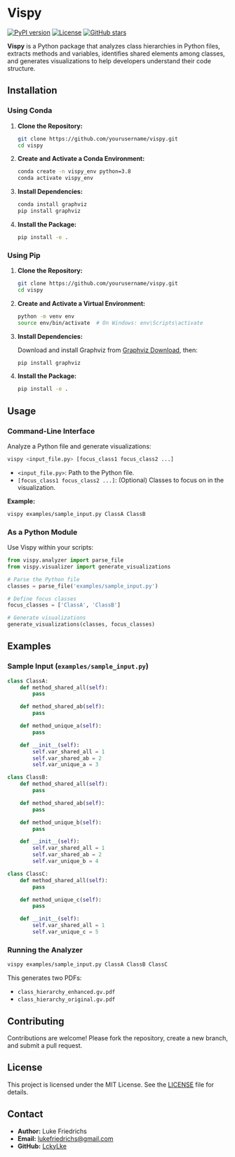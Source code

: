 
# Vispy

[![PyPI version](https://badge.fury.io/py/vispy.svg)](https://badge.fury.io/py/vispy)
[![License](https://img.shields.io/badge/license-MIT-blue.svg)](LICENSE)
[![GitHub stars](https://img.shields.io/github/stars/yourusername/vispy.svg?style=social&label=Stars)](https://github.com/yourusername/vispy)

**Vispy** is a Python package that analyzes class hierarchies in Python files, extracts methods and variables, identifies shared elements among classes, and generates visualizations to help developers understand their code structure.

## Installation

### Using Conda

1. **Clone the Repository:**

   ```bash
   git clone https://github.com/yourusername/vispy.git
   cd vispy
   ```

2. **Create and Activate a Conda Environment:**

   ```bash
   conda create -n vispy_env python=3.8
   conda activate vispy_env
   ```

3. **Install Dependencies:**

   ```bash
   conda install graphviz
   pip install graphviz
   ```

4. **Install the Package:**

   ```bash
   pip install -e .
   ```

### Using Pip

1. **Clone the Repository:**

   ```bash
   git clone https://github.com/yourusername/vispy.git
   cd vispy
   ```

2. **Create and Activate a Virtual Environment:**

   ```bash
   python -m venv env
   source env/bin/activate  # On Windows: env\Scripts\activate
   ```

3. **Install Dependencies:**

   Download and install Graphviz from [Graphviz Download](https://graphviz.org/download/), then:

   ```bash
   pip install graphviz
   ```

4. **Install the Package:**

   ```bash
   pip install -e .
   ```

## Usage

### Command-Line Interface

Analyze a Python file and generate visualizations:

```bash
vispy <input_file.py> [focus_class1 focus_class2 ...]
```

- `<input_file.py>`: Path to the Python file.
- `[focus_class1 focus_class2 ...]`: (Optional) Classes to focus on in the visualization.

**Example:**

```bash
vispy examples/sample_input.py ClassA ClassB
```

### As a Python Module

Use Vispy within your scripts:

```python
from vispy.analyzer import parse_file
from vispy.visualizer import generate_visualizations

# Parse the Python file
classes = parse_file('examples/sample_input.py')

# Define focus classes
focus_classes = ['ClassA', 'ClassB']

# Generate visualizations
generate_visualizations(classes, focus_classes)
```

## Examples

### Sample Input (`examples/sample_input.py`)

```python
class ClassA:
    def method_shared_all(self):
        pass

    def method_shared_ab(self):
        pass

    def method_unique_a(self):
        pass

    def __init__(self):
        self.var_shared_all = 1
        self.var_shared_ab = 2
        self.var_unique_a = 3

class ClassB:
    def method_shared_all(self):
        pass

    def method_shared_ab(self):
        pass

    def method_unique_b(self):
        pass

    def __init__(self):
        self.var_shared_all = 1
        self.var_shared_ab = 2
        self.var_unique_b = 4

class ClassC:
    def method_shared_all(self):
        pass

    def method_unique_c(self):
        pass

    def __init__(self):
        self.var_shared_all = 1
        self.var_unique_c = 5
```

### Running the Analyzer

```bash
vispy examples/sample_input.py ClassA ClassB ClassC
```

This generates two PDFs:
- `class_hierarchy_enhanced.gv.pdf`
- `class_hierarchy_original.gv.pdf`

## Contributing

Contributions are welcome! Please fork the repository, create a new branch, and submit a pull request.

## License

This project is licensed under the MIT License. See the [LICENSE](LICENSE) file for details.

## Contact

- **Author:** Luke Friedrichs
- **Email:** [lukefriedrichs@gmail.com](mailto:lukefriedrichs@gmail.com)
- **GitHub:** [LckyLke](https://github.com/lckylke)
